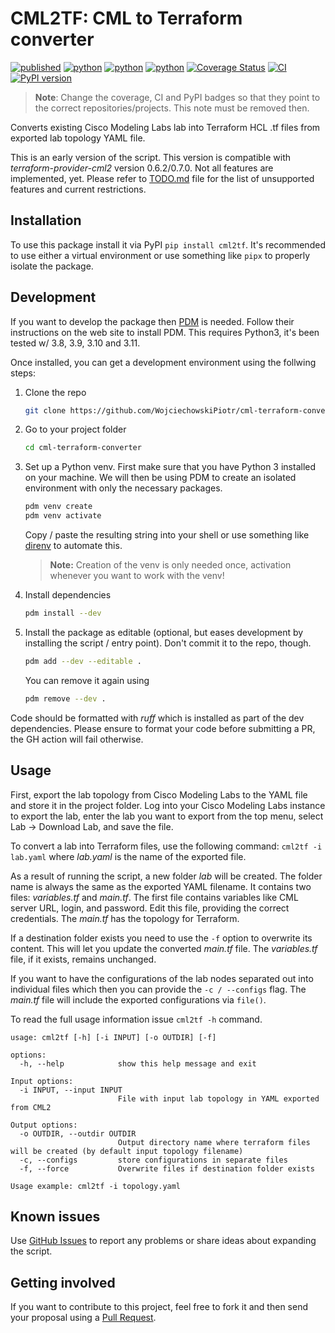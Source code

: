 # CML2TF: CML to Terraform converter

[![published](https://static.production.devnetcloud.com/codeexchange/assets/images/devnet-published.svg)](https://developer.cisco.com/codeexchange/github/repo/WojciechowskiPiotr/cml-terraform-converter)
[![python](https://img.shields.io/badge/Python-3.9-3776AB.svg?style=flat&logo=python&logoColor=white)](https://www.python.org)
[![python](https://img.shields.io/badge/Python-3.10-3776AB.svg?style=flat&logo=python&logoColor=white)](https://www.python.org)
[![python](https://img.shields.io/badge/Python-3.11-3776AB.svg?style=flat&logo=python&logoColor=white)](https://www.python.org)
[![Coverage Status](https://coveralls.io/repos/github/rschmied/cml-terraform-converter/badge.svg?branch=cml2tf)](https://coveralls.io/github/rschmied/cml-terraform-converter?branch=cml2tf)
[![CI](https://github.com/rschmied/cml-terraform-converter/actions/workflows/python-package.yml/badge.svg)](https://github.com/rschmied/cml-terraform-converter/actions/workflows/python-package.yml)
[![PyPI version](https://badge.fury.io/py/virl2-client.svg)](https://badge.fury.io/py/virl2-client)

> **Note**: Change the coverage, CI and PyPI badges so that they point to the correct repositories/projects.  This note must be removed then.

Converts existing Cisco Modeling Labs lab into Terraform HCL .tf files from exported lab topology YAML file.

This is an early version of the script. This version is compatible with *terraform-provider-cml2* version 0.6.2/0.7.0. Not all features are implemented, yet. Please refer to [TODO.md](https://github.com/WojciechowskiPiotr/cml-terraform-converter/TODO.md) file for the list of unsupported features and current restrictions.

## Installation

To use this package install it via PyPI `pip install cml2tf`.  It's recommended to use either a virtual environment or use something like `pipx` to properly isolate the package.

## Development

If you want to develop the package then [PDM](https://pdm-project.org/latest/) is needed.  Follow their instructions on the web site to install PDM.  This requires Python3, it's been tested w/ 3.8, 3.9, 3.10 and 3.11.

Once installed, you can get a development environment using the follwing steps:

1. Clone the repo
    ```bash
    git clone https://github.com/WojciechowskiPiotr/cml-terraform-converter.git
    ```
2. Go to your project folder
    ```bash
    cd cml-terraform-converter
    ```
3. Set up a Python venv. First make sure that you have Python 3 installed on your machine. We will then be using PDM to create an isolated environment with only the necessary packages.
    ```bash
    pdm venv create
    pdm venv activate
    ```
    Copy / paste the resulting string into your shell or use something like [direnv](https://direnv.net) to automate this.

    > **Note:** Creation of the venv is only needed once, activation whenever you want to work with the venv!
4. Install dependencies
    ```bash
    pdm install --dev
    ```
5. Install the package as editable (optional, but eases development by installing the script / entry point). Don't commit it to the repo, though.
    ```bash
    pdm add --dev --editable .
    ```
    You can remove it again using
    ```bash
    pdm remove --dev .
    ```

Code should be formatted with _ruff_ which is installed as part of the dev dependencies.  Please ensure to format your code before submitting a PR, the GH action will fail otherwise.

## Usage

First, export the lab topology from Cisco Modeling Labs to the YAML file and store it in the project folder. Log into your Cisco Modeling Labs instance to export the lab, enter the lab you want to export from the top menu, select Lab → Download Lab, and save the file.

To convert a lab into Terraform files, use the following command: `cml2tf -i lab.yaml` where _lab.yaml_ is the name of the exported file.

As a result of running the script, a new folder _lab_ will be created. The folder name is always the same as the exported YAML filename. It contains two files: _variables.tf_ and _main.tf_. The first file contains variables like CML server URL, login, and password. Edit this file, providing the correct credentials. The _main.tf_ has the topology for Terraform.

If a destination folder exists you need to use the `-f` option to overwrite its content. This will let you update the converted _main.tf_ file. The _variables.tf_ file, if it exists, remains unchanged.

If you want to have the configurations of the lab nodes separated out into individual files which then you can provide the `-c / --configs` flag.  The _main.tf_ file will include the exported configurations via `file()`.

To read the full usage information issue `cml2tf -h` command.

```commandline
usage: cml2tf [-h] [-i INPUT] [-o OUTDIR] [-f]

options:
  -h, --help            show this help message and exit

Input options:
  -i INPUT, --input INPUT
                        File with input lab topology in YAML exported from CML2

Output options:
  -o OUTDIR, --outdir OUTDIR
                        Output directory name where terraform files will be created (by default input topology filename)
  -c, --configs         store configurations in separate files
  -f, --force           Overwrite files if destination folder exists

Usage example: cml2tf -i topology.yaml
```

## Known issues

Use [GitHub Issues](https://github.com/WojciechowskiPiotr/cml-terraform-converter/issues) to report any problems or share ideas about expanding the script.

## Getting involved

If you want to contribute to this project, feel free to fork it and then send your proposal using a [Pull Request](https://github.com/WojciechowskiPiotr/cml-terraform-converter/pulls).

